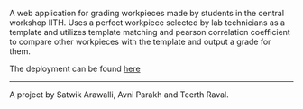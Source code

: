A web application for grading workpieces made by students in the central workshop IITH. Uses a perfect workpiece selected by lab technicians as a template and utilizes template matching and pearson correlation coefficient to compare other workpieces with the template and output a grade for them. 

The deployment can be found [here](http://satarw.pythonanywhere.com/) 

--- 

A project by Satwik Arawalli, Avni Parakh and Teerth Raval. 
